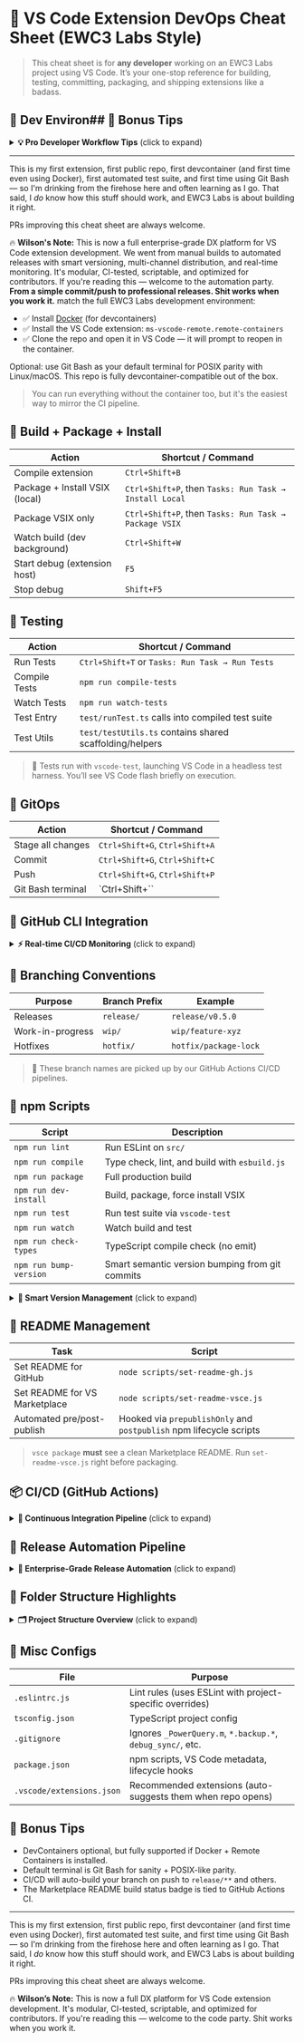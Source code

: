 # 🎯 VS Code Extension DevOps Cheat Sheet (EWC3 Labs Style)

> This cheat sheet is for **any developer** working on an EWC3 Labs project using VS Code. It’s your one-stop reference for building, testing, committing, packaging, and shipping extensions like a badass.

## 🧰 Dev Environ## 🧠 Bonus Tips

<details>
<summary><strong>💡 Pro Developer Workflow Tips</strong> (click to expand)</summary>

**Development Environment:**
- DevContainers optional, but fully supported if Docker + Remote Containers is installed
- Default terminal is Git Bash for sanity + POSIX-like parity
- GitHub CLI (`gh`) installed and authenticated for real-time CI/CD monitoring

**Release Workflow:**
- Push to `release/v0.5.0` branch triggers automatic pre-release builds
- Push to `main` creates stable releases (when marketplace is configured)
- Manual tags `v*` trigger official marketplace releases
- Every release includes auto-generated changelog from git commit messages

**CI/CD Monitoring:**
- Use `gh run list` to see pipeline status without opening browser
- Use `gh run watch <id>` to monitor builds in real-time
- CI builds test across 6 environments (3 OS × 2 Node versions)
- Release builds are optimized for speed (fast lint/type checks only)

**Debugging Releases:**
- Check `gh release list` to see all automated releases
- Download `.vsix` files directly from GitHub releases
- View detailed logs with `gh run view <id> --log`

</details>

---

This is my first extension, first public repo, first devcontainer (and first time even using Docker), first automated test suite, and first time using Git Bash — so I'm drinking from the firehose here and often learning as I go. That said, I *do* know how this stuff should work, and EWC3 Labs is about building it right.

PRs improving this cheat sheet are always welcome.

🔥 **Wilson's Note:** This is now a full enterprise-grade DX platform for VS Code extension development. We went from manual builds to automated releases with smart versioning, multi-channel distribution, and real-time monitoring. It's modular, CI-tested, scriptable, and optimized for contributors. If you're reading this — welcome to the automation party. **From a simple commit/push to professional releases. Shit works when you work it.** match the full EWC3 Labs development environment:

- ✅ Install [Docker](https://www.docker.com/) (for devcontainers)
- ✅ Install the VS Code extension: `ms-vscode-remote.remote-containers`
- ✅ Clone the repo and open it in VS Code — it will prompt to reopen in the container.

Optional: use Git Bash as your default terminal for POSIX parity with Linux/macOS. This repo is fully devcontainer-compatible out of the box.

> You can run everything without the container too, but it's the easiest way to mirror the CI pipeline.

## 🚀 Build + Package + Install

| Action                         | Shortcut / Command                                     |
| ------------------------------ | ------------------------------------------------------ |
| Compile extension              | `Ctrl+Shift+B`                                         |
| Package + Install VSIX (local) | `Ctrl+Shift+P`, then `Tasks: Run Task → Install Local` |
| Package VSIX only              | `Ctrl+Shift+P`, then `Tasks: Run Task → Package VSIX`  |
| Watch build (dev background)   | `Ctrl+Shift+W`                                         |
| Start debug (extension host)   | `F5`                                                   |
| Stop debug                     | `Shift+F5`                                             |

## 🧪 Testing

| Action        | Shortcut / Command                                      |
| ------------- | ------------------------------------------------------- |
| Run Tests     | `Ctrl+Shift+T` or `Tasks: Run Task → Run Tests`         |
| Compile Tests | `npm run compile-tests`                                 |
| Watch Tests   | `npm run watch-tests`                                   |
| Test Entry    | `test/runTest.ts` calls into compiled test suite        |
| Test Utils    | `test/testUtils.ts` contains shared scaffolding/helpers |

> 🧠 Tests run with `vscode-test`, launching VS Code in a headless test harness. You’ll see VS Code flash briefly on execution.

## 🧹 GitOps

| Action            | Shortcut / Command             |
| ----------------- | ------------------------------ |
| Stage all changes | `Ctrl+Shift+G`, `Ctrl+Shift+A` |
| Commit            | `Ctrl+Shift+G`, `Ctrl+Shift+C` |
| Push              | `Ctrl+Shift+G`, `Ctrl+Shift+P` |
| Git Bash terminal | \`Ctrl+Shift+\`\`              |

## 🐙 GitHub CLI Integration

<details>
<summary><strong>⚡ Real-time CI/CD Monitoring</strong> (click to expand)</summary>

**Pipeline Monitoring:**
```bash
# List recent workflow runs
gh run list --limit 5

# Watch a specific run in real-time
gh run watch <run-id>

# View run logs
gh run view <run-id> --log

# Check run status
gh run view <run-id>
```

**Release Management:**
```bash
# List all releases
gh release list

# View specific release
gh release view v0.5.0-rc.3

# Download release assets
gh release download v0.5.0-rc.3

# Create manual release (emergency)
gh release create v0.5.1 --title "Emergency Fix" --notes "Critical bug fix"
```

**Repository Operations:**
```bash
# View repo info
gh repo view

# Open repo in browser
gh repo view --web

# Check issues and PRs
gh issue list
gh pr list
```

> 🔥 **Pro Tip:** Set up `gh auth login` once and monitor your CI/CD pipelines like a boss. No more refreshing GitHub tabs!

</details>

## 🌱 Branching Conventions

| Purpose          | Branch Prefix | Example               |
| ---------------- | ------------- | --------------------- |
| Releases         | `release/`    | `release/v0.5.0`      |
| Work-in-progress | `wip/`        | `wip/feature-xyz`     |
| Hotfixes         | `hotfix/`     | `hotfix/package-lock` |

> 📛 These branch names are picked up by our GitHub Actions CI/CD pipelines.

## 🧾 npm Scripts

| Script                | Description                                   |
| --------------------- | --------------------------------------------- |
| `npm run lint`        | Run ESLint on `src/`                          |
| `npm run compile`     | Type check, lint, and build with `esbuild.js` |
| `npm run package`     | Full production build                         |
| `npm run dev-install` | Build, package, force install VSIX            |
| `npm run test`        | Run test suite via `vscode-test`              |
| `npm run watch`       | Watch build and test                          |
| `npm run check-types` | TypeScript compile check (no emit)            |
| `npm run bump-version` | Smart semantic version bumping from git commits |

<details>
<summary><strong>🔢 Smart Version Management</strong> (click to expand)</summary>

**Automatic Version Bumping:**
```bash
# Analyze commits and bump version automatically
npm run bump-version

# The script analyzes your git history for:
# - feat: → minor version bump (0.5.0 → 0.6.0)
# - fix: → patch version bump (0.5.0 → 0.5.1) 
# - BREAKING: → major version bump (0.5.0 → 1.0.0)
```

**Manual Version Control:**
```bash
# Bump specific version types
npm version patch   # 0.5.0 → 0.5.1
npm version minor   # 0.5.0 → 0.6.0  
npm version major   # 0.5.0 → 1.0.0

# Pre-release versions
npm version prerelease  # 0.5.0 → 0.5.1-0
npm version prepatch    # 0.5.0 → 0.5.1-0
npm version preminor    # 0.5.0 → 0.6.0-0
```

> 🧠 **Smart Tip:** The release pipeline automatically handles version bumping, but you can use `npm run bump-version` locally to preview what version would be generated.

</details>

## 🔁 README Management

| Task                          | Script                                                              |
| ----------------------------- | ------------------------------------------------------------------- |
| Set README for GitHub         | `node scripts/set-readme-gh.js`                                     |
| Set README for VS Marketplace | `node scripts/set-readme-vsce.js`                                   |
| Automated pre/post-publish    | Hooked via `prepublishOnly` and `postpublish` npm lifecycle scripts |

> `vsce package` **must** see a clean Marketplace README. Run `set-readme-vsce.js` right before packaging.

## 📦 CI/CD (GitHub Actions)

<details>
<summary><strong>🔄 Continuous Integration Pipeline</strong> (click to expand)</summary>

> Configured in `.github/workflows/ci.yml`

**Triggers:**
- On push or pull to: `main`, `release/**`, `wip/**`, `hotfix/**`

**Matrix Builds:**
- OS: `ubuntu-latest`, `windows-latest`, `macos-latest`
- Node.js: `22`, `24`

**Steps:**
- Checkout → Install → Lint → TypeCheck → Test → Build → Package → Upload VSIX

> 💥 Failing lint/typecheck = blocked CI. No bullshit allowed.

</details>

## 🚀 Release Automation Pipeline

<details>
<summary><strong>🎯 Enterprise-Grade Release Automation</strong> (click to expand)</summary>

> Configured in `.github/workflows/release.yml`

### **What Happens on Every Push:**
1. **🔍 Auto-detects release type** (dev/prerelease/stable)
2. **🔢 Smart version bumping** in `package.json` using semantic versioning
3. **⚡ Fast optimized build** (lint + type check, skips heavy integration tests)
4. **📦 Professional VSIX generation** with proper naming conventions
5. **🎉 Auto-creates GitHub release** with changelog, assets, and metadata

### **Release Channels:**
| Branch/Trigger | Release Type | Version Format | Auto-Publish |
|----------------|--------------|----------------|--------------|
| `release/**`   | Pre-release  | `v0.5.0-rc.X`  | GitHub only  |
| `main`         | Stable       | `v0.5.0`       | GitHub + Marketplace* |
| Manual tag `v*`| Official     | `v0.5.0`       | GitHub + Marketplace* |
| Workflow dispatch | Emergency  | Custom         | Configurable |

*Marketplace publishing requires `VSCE_PAT` secret

### **Monitoring Your Releases:**
```bash
# List recent pipeline runs
gh run list --limit 5

# Watch a release in real-time  
gh run watch <run-id>

# Check your releases
gh release list --limit 3

# View release details
gh release view v0.5.0-rc.3
```

### **Smart Version Bumping:**
Our `scripts/bump-version.js` analyzes git commits using conventional commit patterns:
- `feat:` → Minor version bump
- `fix:` → Patch version bump  
- `BREAKING:` → Major version bump
- Pre-release builds auto-increment: `rc.1`, `rc.2`, `rc.3`...

### **Installation from Releases:**
```bash
# Download .vsix from GitHub releases and install
code --install-extension excel-power-query-editor-*.vsix

# Or use the GUI: Extensions → ⋯ → Install from VSIX
```

> 🔥 **Wilson's Note:** This is the same automation infrastructure used by enterprise software companies. From a simple commit/push to professional releases with changelogs, versioning, and distribution. No manual bullshit required.

</details>

## 📁 Folder Structure Highlights

<details>
<summary><strong>🗂️ Project Structure Overview</strong> (click to expand)</summary>

```
.
├── docs/                    # All markdown docs (README variants, changelogs, etc.)
├── scripts/                 # Automation scripts
│   ├── set-readme-gh.js     # GitHub README switcher
│   ├── set-readme-vsce.js   # VS Marketplace README switcher  
│   └── bump-version.js      # Smart semantic version bumping
├── src/                     # Extension source code (extension.ts, configHelper.ts, etc.)
├── test/                    # Mocha-style unit tests + testUtils scaffolding
├── out/                     # Compiled test output
├── .devcontainer/           # Dockerfile + config for remote containerized development
├── .github/workflows/       # CI/CD automation
│   ├── ci.yml              # Continuous integration pipeline
│   └── release.yml         # Enterprise release automation
├── .vscode/                 # Launch tasks, keybindings, extensions.json
└── temp-testing/           # Test files and debugging artifacts
```

**Key Automation Files:**
- **`.github/workflows/release.yml`** - Full release pipeline with smart versioning
- **`scripts/bump-version.js`** - Semantic version analysis from git commits
- **`.github/workflows/ci.yml`** - Multi-platform CI testing matrix
- **`.vscode/tasks.json`** - VS Code build/test/package tasks

</details>

## 🔧 Misc Configs

| File                      | Purpose                                                     |
| ------------------------- | ----------------------------------------------------------- |
| `.eslintrc.js`            | Lint rules (uses ESLint with project-specific overrides)    |
| `tsconfig.json`           | TypeScript project config                                   |
| `.gitignore`              | Ignores `_PowerQuery.m`, `*.backup.*`, `debug_sync/`, etc.  |
| `package.json`            | npm scripts, VS Code metadata, lifecycle hooks              |
| `.vscode/extensions.json` | Recommended extensions (auto-suggests them when repo opens) |

## 🧠 Bonus Tips

- DevContainers optional, but fully supported if Docker + Remote Containers is installed.
- Default terminal is Git Bash for sanity + POSIX-like parity.
- CI/CD will auto-build your branch on push to `release/**` and others.
- The Marketplace README build status badge is tied to GitHub Actions CI.

---

This is my first extension, first public repo, first devcontainer (and first time even using Docker), first automated test suite, and first time using Git Bash — so I'm drinking from the firehose here and often learning as I go. That said, I *do* know how this stuff should work, and EWC3 Labs is about building it right.

PRs improving this cheat sheet are always welcome.

🔥 **Wilson’s Note:** This is now a full DX platform for VS Code extension development. It's modular, CI-tested, scriptable, and optimized for contributors. If you're reading this — welcome to the code party. Shit works when you work it.

